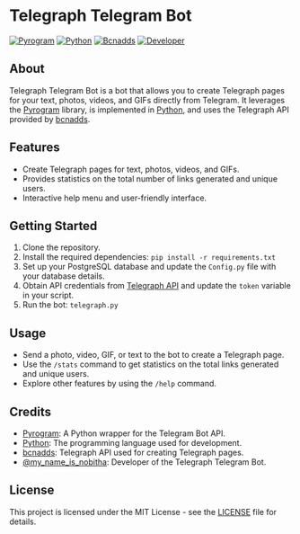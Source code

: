 # Telegraph Telegram Bot

[![Pyrogram](https://img.shields.io/badge/Powered%20By-Pyrogram-blue)](https://pyrogram.org)
[![Python](https://img.shields.io/badge/Language-Python-brightgreen)](https://www.python.org/)
[![Bcnadds](https://img.shields.io/badge/Telegraph%20API-bcnadds-red)](https://github.com/bcncalling/bcnadds)
[![Developer](https://img.shields.io/badge/Developed%20By-%40my_name_is_nobitha-brightgreen)](https://t.me/my_name_is_nobitha)

## About

Telegraph Telegram Bot is a bot that allows you to create Telegraph pages for your text, photos, videos, and GIFs directly from Telegram. It leverages the [Pyrogram](https://pyrogram.org/) library, is implemented in [Python](https://www.python.org/), and uses the Telegraph API provided by [bcnadds](https://github.com/bcncalling/bcnadds).

## Features

- Create Telegraph pages for text, photos, videos, and GIFs.
- Provides statistics on the total number of links generated and unique users.
- Interactive help menu and user-friendly interface.

## Getting Started

1. Clone the repository.
2. Install the required dependencies: `pip install -r requirements.txt`
3. Set up your PostgreSQL database and update the `Config.py` file with your database details.
4. Obtain API credentials from [Telegraph API](https://telegra.ph/api) and update the `token` variable in your script.
5. Run the bot: `telegraph.py`

## Usage

- Send a photo, video, GIF, or text to the bot to create a Telegraph page.
- Use the `/stats` command to get statistics on the total links generated and unique users.
- Explore other features by using the `/help` command.

## Credits

- [Pyrogram](https://pyrogram.org/): A Python wrapper for the Telegram Bot API.
- [Python](https://www.python.org/): The programming language used for development.
- [bcnadds](https://github.com/bcncalling/bcnadds): Telegraph API used for creating Telegraph pages.
- [@my_name_is_nobitha](https://t.me/my_name_is_nobitha): Developer of the Telegraph Telegram Bot.

## License

This project is licensed under the MIT License - see the [LICENSE](LICENSE) file for details.
